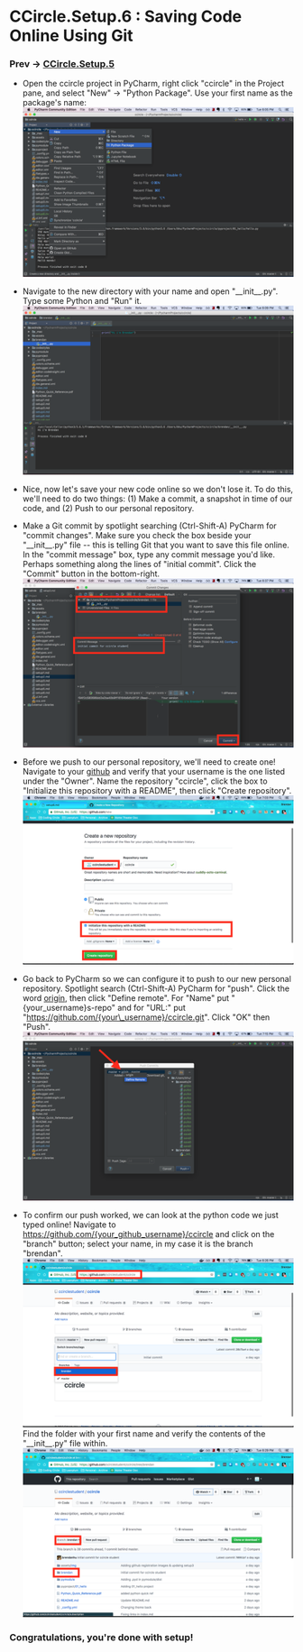# CCircle.Setup.6 : Saving Code Online Using Git
### Prev -> [CCircle.Setup.5](setup5)

* Open the ccircle project in PyCharm, right click "ccircle" in the Project pane, and select "New" -> "Python Package".
  Use your first name as the package's name:
    ![save01](assets/img/save01.png)

* Navigate to the new directory with your name and open "\_\_init\_\_.py".
    Type some Python and "Run" it.
    ![save02](assets/img/save02.png)

* Nice, now let's save your new code online so we don't lose it.
    To do this, we'll need to do two things:
        (1) Make a commit, a snapshot in time of our code, and
        (2) Push to our personal repository.

* Make a Git commit by spotlight searching (Ctrl-Shift-A) PyCharm for "commit changes".
    Make sure you check the box beside your "\_\_init\_\_.py" file -- this is telling Git that you want to save this file online.
    In the "commit message" box, type any commit message you'd like. Perhaps something along the lines of "initial commit".
    Click the "Commit" button in the bottom-right.
    ![save03](assets/img/save03.png)

* Before we push to our personal repository, we'll need to create one!
    Navigate to your [github](www.github.com/new) and verify that your username is the one listed under the "Owner".
    Name the repository "ccircle", click the box to "Initialize this repository with a README", then click "Create repository".
   ![save04](assets/img/save04a.png)

* Go back to PyCharm so we can configure it to push to our new personal repository.
    Spotlight search (Ctrl-Shift-A) PyCharm for "push".
    Click the word <u>origin</u>, then click "Define remote".
    For "Name" put "{your\_username}s-repo" and for "URL:" put "https://github.com/{your\_username}/ccircle.git".
    Click "OK" then "Push".
    ![save04](assets/img/save04b.png)


* To confirm our push worked, we can look at the python code we just typed online!
    Navigate to https://github.com/{your_github_username}/ccircle
    and click on the "branch" button; select your name, in my case it is the branch "brendan".
    ![save05](assets/img/save05.png)
    Find the folder with your first name and verify the contents of the "\_\_init\_\_.py" file within.
    ![save06](assets/img/save06.png)

### Congratulations, you're done with setup!
